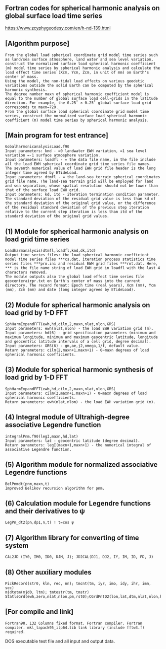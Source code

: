 ## Fortran codes for spherical harmonic analysis on global surface load time series
https://www.zcyphygeodesy.com/en/h-nd-139.html
## [Algorithm purpose]
    From the global load spherical coordinate grid model time series such as land/sea surface atmosphere, land water and sea level variation, construct the normalized surface load spherical harmonic coefficient (m) model time series by spherical harmonic analysis and calculate the load effect time series (Xcm, Ycm, Zcm, in unit of mm) on Earth's center of mass.
    Using the model, the non-tidal load effects on various geodetic variations outside the solid Earth can be computed by the spherical harmonic synthesis.
    The degree number maxn of spherical harmonic coefficient model is equal to the number of global surface load cell-grids in the latitude direction. For example, the 0.25˚ × 0.25˚ global surface load grid corresponds to maxn=720.
    From the global surface load spherical coordinate grid model time series, construct the normalized surface load spherical harmonic coefficient (m) model time series by spherical harmonic analysis.
## [Main program for test entrance]
    GobalharmonicanalysisLoad.f90
    Input parameters: knd - =0 landwater EWH variation, =1 sea level variation =-1 surface atmosphere variation.
    Input parameters: loadfl - = the data file name, in the file include all the load EWH spherical coordinate grid time series file names. 
    The seventh numerical value of load EWH grid file header is the long integer time agreed by ETideLoad.
    Input parameters: dtmfl - = the land-sea terrain spherical coordinates grid file name. The land-sea terrain grid will be employed for land and sea separation, whose spatial resolution should not be lower than that of the surface load EWH grid.
    Input parameters: kd, itd - iteration termination condition parameter. The standard deviation of the residual grid value is less than kd of the standard deviation of the original grid value, or the difference of the residual standard deviation of the previous step iteration relative to the current step iteration is less than itd of the standard deviation of the original grid values.
## (1) Module for spherical harmonic analysis on load grid time series
    Loadharmanalysis(dtmfl,loadfl,knd,dk,itd)
    Output time series files: the load spherical harmonic coefficient model time series files ***cs.dat, iteration process statistics time series files ***pro.ini and residual EWH grid files ***rnt.dat. Here, *** is the file name string of load EWH grid in loadfl with the last 4 characters removed.
    The module outputs also the global load effect time series file geocenterairpr.txt on Earth's center of mass into the current directory. The record format: Epoch time (real years), Xcm (mm), Ycm (mm), Zcm (mm) and date (long integer agreed by ETideLoad).
## (2) Module for spherical harmonic analysis on load grid by 1-D FFT
    SphHarmExpandFFT(ewh,hd,cilm,2,maxn,nlat,nlon,GRS)
    Input parameters: ewh(nlat,nlon) - the load EWH variation grid (m).
    Input parameters: hd(6) - grid specification parameters (minimum and maximum longitude, minimum and maximum geocentric latitude, longitude and geocentric latitude intervals of a cell grid, degree decimal).
    Input parameters: GRS(6) - gm,ae,j2,omega,1/f, default value.
    Return parameters: cilm(2,maxn+1,maxn+1) - 0~maxn degrees of load spherical harmonic coefficients.
## (3) Module for spherical harmonic synthesis of load grid by 1-D FFT
    SphHarmExpandFFT(ewh,hd,cilm,2,maxn,nlat,nlon,GRS)
    Input parameters: cilm(2,maxn+1,maxn+1) - 0~maxn degrees of load spherical harmonic coefficients.
    Return parameters: ewh(nlat,nlon) - the load EWH variation grid (m).
## (4) Integral module of Ultrahigh-degree associative Legendre function
    integralPnm.f90(legI,maxn,hd,lat)
    Input parameters: lat - geocentric latitude (degree decimal).
    Return parameters: legI(maxn+1,maxn+1) - the numerical integral of associative Legendre function.
## (5) Algorithm module for normalized associative Legendre functions
    BelPnmdt(pnm,maxn,t)
    Improved Belikov recursion algorithm for pnm.
## (6) Calculation module for Legendre functions and their derivatives to ψ
    LegPn_dt2(pn,dp1,n,t) ! t=cos ψ
## (7) Algorithm library for converting of time system
    CAL2JD (IY0, IM0, ID0, DJM, J); JD2CAL(DJ1, DJ2, IY, IM, ID, FD, J)
## (8) Other auxiliary modules
    PickRecord(str0, kln, rec, nn); tmcnt(tm, iyr, imo, idy, ihr, imn, sec)
    mjdtotm(mjd0, ltm); tmtostr(tm, tmstr)
    StatlsGrd(ewh,zero,nlat,nlon,pm,rst0);CGrdPntD2(lon,lat,dtm,nlat,nlon,hd)
## [For compile and link]
    Fortran90, 132 Columns fixed format. Fortran compiler. Fortran compiler. mkl_lapack95_ilp64.lib link library (include fftw3.f) required.
DOS executable test file and all input and output data.

